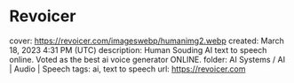 # Revoicer

cover: https://revoicer.com/imageswebp/humanimg2.webp
created: March 18, 2023 4:31 PM (UTC)
description: Human Souding AI text to speech online. Voted as the best ai voice generator ONLINE.
folder: AI Systems / AI | Audio | Speech
tags: ai, text to speech
url: https://revoicer.com